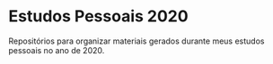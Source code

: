 # Estudos Pessoais 2020
Repositórios para organizar materiais gerados durante meus estudos pessoais no ano de 2020.
